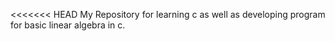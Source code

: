 <<<<<<< HEAD
My Repository for learning c as well as developing program for basic linear algebra in c.
